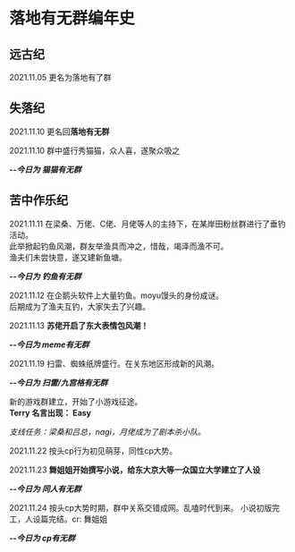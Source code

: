 # 落地有无群编年史

## 远古纪

2021.11.05 更名为落地有了群

## 失落纪

2021.11.10 更名回**落地有无群**

2021.11.10 群中盛行秀猫猫，众人喜，遂聚众吸之

***--今日为 猫猫有无群***

## 苦中作乐纪
2021.11.11 在梁桑、万佬、C佬、月佬等人的主持下，在某岸田粉丝群进行了垂钓活动。  
此举掀起钓鱼风潮，群友举渔具而冲之，惜哉，竭泽而渔不可。  
渔夫们未尝快意，遂又建新鱼塘。

***--今日为 钓鱼有无群***

2021.11.12 在企鹅头软件上大量钓鱼。moyu馒头的身份成谜。  
后期成为了渔夫互钓，大家失去了兴趣。

2021.11.13 **苏佬开启了东大表情包风潮！**

***--今日为 meme有无群***

2021.11.19 扫雷、蜘蛛纸牌盛行。在关东地区形成新的风潮。  

***--今日为 扫雷/九宫格有无群***

新的游戏群建立，开始了小游戏征途。  
**Terry 名言出现： Easy**

*支线任务：梁桑和吕总，nagi，月佬成为了剧本杀小队。*

2021.11.22 按头cp行为初见萌芽，同性cp大势。

2021.11.23 **舞姐姐开始撰写小说，给东大京大等一众国立大学建立了人设**

***--今日为 同人有无群***

2021.11.24 按头cp大势时期，群中关系交错成网。乱嗑时代到来。
小说初版完工，人设篇完结。cr: 舞姐姐

***--今日为 cp有无群***
